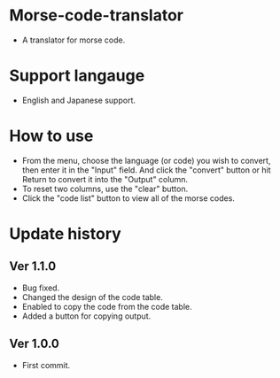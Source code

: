 # Morse-code-translator
- A translator for morse code.

# Support langauge
- English and Japanese support.

# How to use
- From the menu, choose the language (or code) you wish to convert, then enter it in the "Input" field. And click the "convert" button or hit Return to convert it into the "Output" column.
- To reset two columns, use the "clear" button.
- Click the "code list" button to view all of the morse codes.

# Update history
## Ver 1.1.0
- Bug fixed.
- Changed the design of the code table.
- Enabled to copy the code from the code table.
- Added a button for copying output.
## Ver 1.0.0
- First commit.
